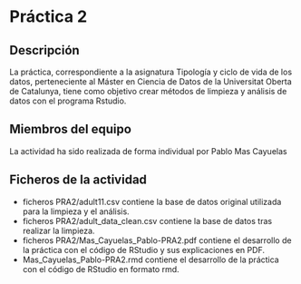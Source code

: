 # Práctica 2
## Descripción

La práctica, correspondiente a la asignatura Tipología y ciclo de vida de los datos, perteneciente al Máster en Ciencia de Datos de la Universitat Oberta de Catalunya, tiene como objetivo crear métodos de limpieza y análisis de datos con el programa Rstudio.


## Miembros del equipo

La actividad ha sido realizada de forma individual por Pablo Mas Cayuelas

## Ficheros de la actividad

* ficheros PRA2/adult11.csv contiene la base de datos original utilizada para la limpieza y el análisis.
* ficheros PRA2/adult_data_clean.csv contiene la base de datos tras realizar la limpieza.
* ficheros PRA2/Mas_Cayuelas_Pablo-PRA2.pdf contiene el desarrollo de la práctica con el código de RStudio y sus explicaciones en PDF.
* Mas_Cayuelas_Pablo-PRA2.rmd contiene el desarrollo de la práctica con el código de RStudio en formato rmd.

